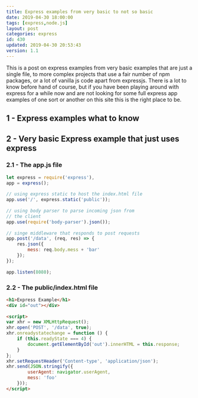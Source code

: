 ```yaml
---
title: Express examples from very basic to not so basic
date: 2019-04-30 18:00:00
tags: [express,node.js]
layout: post
categories: express
id: 430
updated: 2019-04-30 20:53:43
version: 1.1
---
```


This is a post on express examples from very basic examples that are just a single file, to more complex projects that use a fair number of npm packages, or a lot of vanilla js code apart from expressjs. There is a lot to know before hand of course, but if you have been playing around with express for a while now and are not looking for some full express app examples of one sort or another on this site this is the right place to be.

<!-- more -->

## 1 - Express examples what to know


## 2 - Very basic Express example that just uses express

### 2.1 - The app.js file

```js
let express = require('express'),
app = express();
 
// using express static to host the index.html file
app.use('/', express.static('public'));
 
// using body parser to parse incoming json from
// the client
app.use(require('body-parser').json());
 
// singe middleware that responds to post requests
app.post('/data', (req, res) => {
    res.json({
        mess: req.body.mess + 'bar'
    });
});
 
app.listen(8080);
```

### 2.2 - The public/index.html file

```html
<h1>Express Example</h1>
<div id="out"></div>
 
<script>
var xhr = new XMLHttpRequest();
xhr.open('POST', '/data', true);
xhr.onreadystatechange = function () {
    if (this.readyState === 4) {
        document.getElementById('out').innerHTML = this.response;
    }
};
xhr.setRequestHeader('Content-type', 'application/json');
xhr.send(JSON.stringify({
        userAgent: navigator.userAgent,
        mess: 'foo'
    }));
</script>
```
